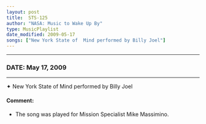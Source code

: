 ```yaml
---
layout: post
title:  STS-125
author: "NASA: Music to Wake Up By"
type: MusicPlaylist
date_modified: 2009-05-17
songs: ["New York State of  Mind performed by Billy Joel"]
---
```


----
### DATE: May 17, 2009
----
✦ New York State of  Mind performed by Billy Joel

#### Comment:
* The song was played for Mission Specialist Mike Massimino.



<br/>
<center>
	<a target="_blank"
	   href="https://twitter.com/intent/tweet?hashtags=Space,NASA,Playlist,NASAWakeupCalls,SpaceProgram&text={{ page.author}}, '{{ page.songs.first }}' {{ page.title }}, {{ page.date | date: '%B %d, %Y' }}. {{ site.url }}{{ page.url }}&via=nasawakeupcalls"><i class="fab fa-twitter" alt="Tweet this page" style="font-size: 1.3em;"></i></a>
	&nbsp; 	<i class="fas fa-user-astronaut" style="font-size: 1.5em;"></i> &nbsp;
    <a type="amzn" search="'New York State of  Mind performed by Billy Joel'" category="popular music">
    <i class="fab fa-amazon" style="font-size: 1.3em;"></i></a>
</center>
